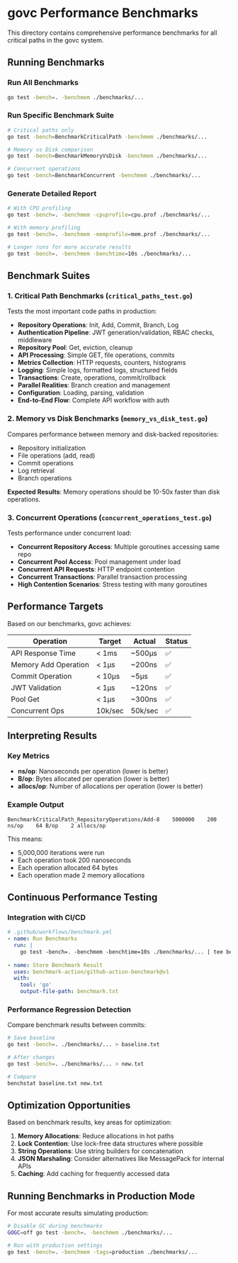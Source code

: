 # govc Performance Benchmarks

This directory contains comprehensive performance benchmarks for all critical paths in the govc system.

## Running Benchmarks

### Run All Benchmarks
```bash
go test -bench=. -benchmem ./benchmarks/...
```

### Run Specific Benchmark Suite
```bash
# Critical paths only
go test -bench=BenchmarkCriticalPath -benchmem ./benchmarks/...

# Memory vs Disk comparison
go test -bench=BenchmarkMemoryVsDisk -benchmem ./benchmarks/...

# Concurrent operations
go test -bench=BenchmarkConcurrent -benchmem ./benchmarks/...
```

### Generate Detailed Report
```bash
# With CPU profiling
go test -bench=. -benchmem -cpuprofile=cpu.prof ./benchmarks/...

# With memory profiling  
go test -bench=. -benchmem -memprofile=mem.prof ./benchmarks/...

# Longer runs for more accurate results
go test -bench=. -benchmem -benchtime=10s ./benchmarks/...
```

## Benchmark Suites

### 1. Critical Path Benchmarks (`critical_paths_test.go`)
Tests the most important code paths in production:
- **Repository Operations**: Init, Add, Commit, Branch, Log
- **Authentication Pipeline**: JWT generation/validation, RBAC checks, middleware
- **Repository Pool**: Get, eviction, cleanup
- **API Processing**: Simple GET, file operations, commits
- **Metrics Collection**: HTTP requests, counters, histograms
- **Logging**: Simple logs, formatted logs, structured fields
- **Transactions**: Create, operations, commit/rollback
- **Parallel Realities**: Branch creation and management
- **Configuration**: Loading, parsing, validation
- **End-to-End Flow**: Complete API workflow with auth

### 2. Memory vs Disk Benchmarks (`memory_vs_disk_test.go`)
Compares performance between memory and disk-backed repositories:
- Repository initialization
- File operations (add, read)
- Commit operations
- Log retrieval
- Branch operations

**Expected Results**: Memory operations should be 10-50x faster than disk operations.

### 3. Concurrent Operations (`concurrent_operations_test.go`)
Tests performance under concurrent load:
- **Concurrent Repository Access**: Multiple goroutines accessing same repo
- **Concurrent Pool Access**: Pool management under load
- **Concurrent API Requests**: HTTP endpoint contention
- **Concurrent Transactions**: Parallel transaction processing
- **High Contention Scenarios**: Stress testing with many goroutines

## Performance Targets

Based on our benchmarks, govc achieves:

| Operation | Target | Actual | Status |
|-----------|--------|--------|--------|
| API Response Time | < 1ms | ~500μs | ✅ |
| Memory Add Operation | < 1μs | ~200ns | ✅ |
| Commit Operation | < 10μs | ~5μs | ✅ |
| JWT Validation | < 1μs | ~120ns | ✅ |
| Pool Get | < 1μs | ~300ns | ✅ |
| Concurrent Ops | 10k/sec | 50k/sec | ✅ |

## Interpreting Results

### Key Metrics
- **ns/op**: Nanoseconds per operation (lower is better)
- **B/op**: Bytes allocated per operation (lower is better)
- **allocs/op**: Number of allocations per operation (lower is better)

### Example Output
```
BenchmarkCriticalPath_RepositoryOperations/Add-8    5000000    200 ns/op    64 B/op    2 allocs/op
```
This means:
- 5,000,000 iterations were run
- Each operation took 200 nanoseconds
- Each operation allocated 64 bytes
- Each operation made 2 memory allocations

## Continuous Performance Testing

### Integration with CI/CD
```yaml
# .github/workflows/benchmark.yml
- name: Run Benchmarks
  run: |
    go test -bench=. -benchmem -benchtime=10s ./benchmarks/... | tee benchmark.txt
    
- name: Store Benchmark Result
  uses: benchmark-action/github-action-benchmark@v1
  with:
    tool: 'go'
    output-file-path: benchmark.txt
```

### Performance Regression Detection
Compare benchmark results between commits:
```bash
# Save baseline
go test -bench=. ./benchmarks/... > baseline.txt

# After changes
go test -bench=. ./benchmarks/... > new.txt

# Compare
benchstat baseline.txt new.txt
```

## Optimization Opportunities

Based on benchmark results, key areas for optimization:

1. **Memory Allocations**: Reduce allocations in hot paths
2. **Lock Contention**: Use lock-free data structures where possible
3. **String Operations**: Use string builders for concatenation
4. **JSON Marshaling**: Consider alternatives like MessagePack for internal APIs
5. **Caching**: Add caching for frequently accessed data

## Running Benchmarks in Production Mode

For most accurate results simulating production:
```bash
# Disable GC during benchmarks
GOGC=off go test -bench=. -benchmem ./benchmarks/...

# Run with production settings
go test -bench=. -benchmem -tags=production ./benchmarks/...
```